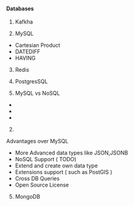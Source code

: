 #### Databases


1. Kafkha

2. MySQL
- Cartesian Product
- DATEDIFF
- HAVING

3. Redis

4. PostgresSQL

1. MySQL vs NoSQL
- 
- 
- 
2. 

Advantages over MySQL
- More Advanced data types like JSON,JSONB
- NoSQL Support ( TODO)
- Extend and create own data type
- Extensions support ( such as PostGIS )
- Cross DB Queries
- Open Source License

5. MongoDB